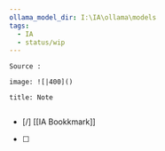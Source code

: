 ```yaml
---
ollama_model_dir: I:\IA\ollama\models
tags:
  - IA
  - status/wip
---
```

````ad-tip
Source : 

image: ![|400]()

````

````ad-note
title: Note
 

````

- [/] [[IA Bookkmark]]
- [ ] 